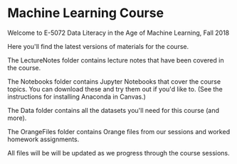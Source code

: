 # Machine Learning Course

Welcome to E-5072 Data Literacy in the Age of Machine Learning, Fall 2018

Here you'll find the latest versions of materials for the course.

The LectureNotes folder contains lecture notes that have been covered in the course.

The Notebooks folder contains Jupyter Notebooks that cover the course topics. You can download these and try them out if you'd like to. (See the instructions for installing Anaconda in Canvas.)

The Data folder contains all the datasets you'll need for this course (and more).

The OrangeFiles folder contains Orange files from our sessions and worked homework assignments.

All files will be will be updated as we progress through the course sessions.